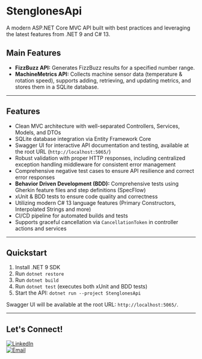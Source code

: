 # StenglonesApi

A modern ASP.NET Core MVC API built with best practices and leveraging the latest features from .NET 9 and C# 13.

## Main Features

- **FizzBuzz API:** Generates FizzBuzz results for a specified number range.  
- **MachineMetrics API:** Collects machine sensor data (temperature & rotation speed), supports adding, retrieving, and updating metrics, and stores them in a SQLite database.

---

## Features

- Clean MVC architecture with well-separated Controllers, Services, Models, and DTOs  
- SQLite database integration via Entity Framework Core  
- Swagger UI for interactive API documentation and testing, available at the root URL (`http://localhost:5065/`)  
- Robust validation with proper HTTP responses, including centralized exception handling middleware for consistent error management
- Comprehensive negative test cases to ensure API resilience and correct error responses
- **Behavior Driven Development (BDD):** Comprehensive tests using Gherkin feature files and step definitions (SpecFlow)  
- xUnit & BDD tests to ensure code quality and correctness  
- Utilizing modern C# 13 language features (Primary Constructors, Interpolated Strings and more)  
- CI/CD pipeline for automated builds and tests  
- Supports graceful cancellation via `CancellationToken` in controller actions and services  


---

## Quickstart

1. Install .NET 9 SDK  
2. Run `dotnet restore`  
3. Run `dotnet build`  
4. Run `dotnet test` (executes both xUnit and BDD tests)  
5. Start the API: `dotnet run --project StenglonesApi`  

Swagger UI will be available at the root URL: `http://localhost:5065/`.

---

## Let's Connect!

[![LinkedIn](https://img.shields.io/badge/LinkedIn-%230077B5.svg?&style=for-the-badge&logo=linkedin&logoColor=white)](https://www.linkedin.com/in/bastian-stenglein/)  
[![Email](https://img.shields.io/badge/Email-D14836?style=for-the-badge&logo=gmail&logoColor=white)](mailto:stenglein.bastian@hotmail.com)
